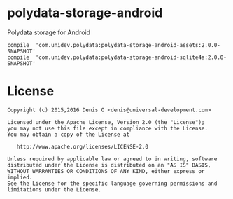 # polydata-storage-android

Polydata storage for Android


```
compile  'com.unidev.polydata:polydata-storage-android-assets:2.0.0-SNAPSHOT'
compile  'com.unidev.polydata:polydata-storage-android-sqlite4a:2.0.0-SNAPSHOT'
```

License
=======
 
    Copyright (c) 2015,2016 Denis O <denis@universal-development.com>
 
    Licensed under the Apache License, Version 2.0 (the "License");
    you may not use this file except in compliance with the License.
    You may obtain a copy of the License at
 
       http://www.apache.org/licenses/LICENSE-2.0
 
    Unless required by applicable law or agreed to in writing, software
    distributed under the License is distributed on an "AS IS" BASIS,
    WITHOUT WARRANTIES OR CONDITIONS OF ANY KIND, either express or implied.
    See the License for the specific language governing permissions and
    limitations under the License.
